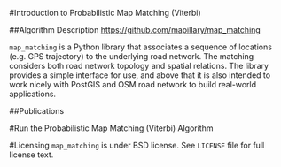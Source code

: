 #Introduction to Probabilistic Map Matching (Viterbi)

##Algorithm Description
https://github.com/mapillary/map_matching

`map_matching` is a Python library that associates a sequence of
locations (e.g. GPS trajectory) to the underlying road network. The
matching considers both road network topology and spatial
relations. The library provides a simple interface for use, and above
that it is also intended to work nicely with PostGIS and OSM road
network to build real-world applications.

##Publications

#Run the Probabilistic Map Matching (Viterbi) Algorithm 

#Licensing
`map_matching` is under BSD license. See `LICENSE` file for full
license text.

